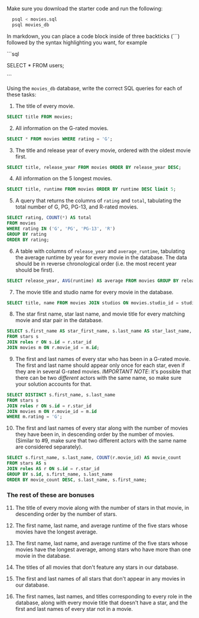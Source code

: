 Make sure you download the starter code and run the following:

```sh
  psql < movies.sql
  psql movies_db
```

In markdown, you can place a code block inside of three backticks (```) followed by the syntax highlighting you want, for example

\```sql

SELECT \* FROM users;

\```

Using the `movies_db` database, write the correct SQL queries for each of these tasks:

1.  The title of every movie.

```sql
SELECT title FROM movies;
```

2.  All information on the G-rated movies.

```sql
SELECT * FROM movies WHERE rating = 'G';
```

3.  The title and release year of every movie, ordered with the
    oldest movie first.
```sql
SELECT title, release_year FROM movies ORDER BY release_year DESC;
```
    
4.  All information on the 5 longest movies.
```sql
SELECT title, runtime FROM movies ORDER BY runtime DESC limit 5;
```


5.  A query that returns the columns of `rating` and `total`, tabulating the
    total number of G, PG, PG-13, and R-rated movies.
```sql
SELECT rating, COUNT(*) AS total
FROM movies
WHERE rating IN ('G', 'PG', 'PG-13', 'R')
GROUP BY rating
ORDER BY rating;
```

6.  A table with columns of `release_year` and `average_runtime`,
    tabulating the average runtime by year for every movie in the database. The data should be in reverse chronological order (i.e. the most recent year should be first).

```sql
SELECT release_year, AVG(runtime) AS average FROM movies GROUP BY release_year ORDER BY release_year DESC;
```

7.  The movie title and studio name for every movie in the
    database.
 
```sql
SELECT title, name FROM movies JOIN studios ON movies.studio_id = studios.id;
```

8.  The star first name, star last name, and movie title for every
    matching movie and star pair in the database.

```sql
SELECT s.first_name AS star_first_name, s.last_name AS star_last_name, m.title AS movie_title
FROM stars s
JOIN roles r ON s.id = r.star_id
JOIN movies m ON r.movie_id = m.id;
```

9.  The first and last names of every star who has been in a G-rated movie. The first and last name should appear only once for each star, even if they are in several G-rated movies. *IMPORTANT NOTE*: it's possible that there can be two *different* actors with the same name, so make sure your solution accounts for that.

```sql
SELECT DISTINCT s.first_name, s.last_name
FROM stars s
JOIN roles r ON s.id = r.star_id
JOIN movies m ON r.movie_id = m.id
WHERE m.rating = 'G';
```

10. The first and last names of every star along with the number
    of movies they have been in, in descending order by the number of movies. (Similar to #9, make sure
    that two different actors with the same name are considered separately).

```sql
SELECT s.first_name, s.last_name, COUNT(r.movie_id) AS movie_count
FROM stars AS s
JOIN roles AS r ON s.id = r.star_id
GROUP BY s.id, s.first_name, s.last_name
ORDER BY movie_count DESC, s.last_name, s.first_name;

```
### The rest of these are bonuses

11. The title of every movie along with the number of stars in
    that movie, in descending order by the number of stars.

12. The first name, last name, and average runtime of the five
    stars whose movies have the longest average.

13. The first name, last name, and average runtime of the five
    stars whose movies have the longest average, among stars who have more than one movie in the database.

14. The titles of all movies that don't feature any stars in our
    database.

15. The first and last names of all stars that don't appear in any movies in our database.

16. The first names, last names, and titles corresponding to every
    role in the database, along with every movie title that doesn't have a star, and the first and last names of every star not in a movie.
